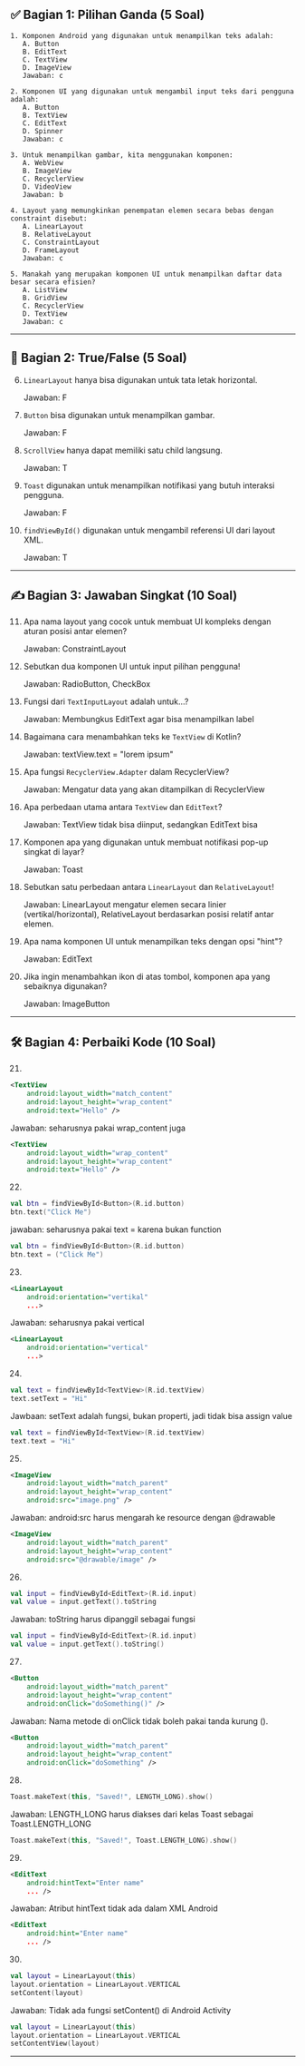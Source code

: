 
## ✅ **Bagian 1: Pilihan Ganda (5 Soal)**

```
1. Komponen Android yang digunakan untuk menampilkan teks adalah:
   A. Button
   B. EditText
   C. TextView
   D. ImageView
   Jawaban: c

2. Komponen UI yang digunakan untuk mengambil input teks dari pengguna adalah:
   A. Button
   B. TextView
   C. EditText
   D. Spinner
   Jawaban: c

3. Untuk menampilkan gambar, kita menggunakan komponen:
   A. WebView
   B. ImageView
   C. RecyclerView
   D. VideoView
   Jawaban: b

4. Layout yang memungkinkan penempatan elemen secara bebas dengan constraint disebut:
   A. LinearLayout
   B. RelativeLayout
   C. ConstraintLayout
   D. FrameLayout
   Jawaban: c

5. Manakah yang merupakan komponen UI untuk menampilkan daftar data besar secara efisien?
   A. ListView
   B. GridView
   C. RecyclerView
   D. TextView
   Jawaban: c

```
---

## 🔄 **Bagian 2: True/False (5 Soal)**

6. `LinearLayout` hanya bisa digunakan untuk tata letak horizontal.

    Jawaban: F
7. `Button` bisa digunakan untuk menampilkan gambar.

    Jawaban: F
8. `ScrollView` hanya dapat memiliki satu child langsung.

    Jawaban: T
9. `Toast` digunakan untuk menampilkan notifikasi yang butuh interaksi pengguna.

    Jawaban: F
10. `findViewById()` digunakan untuk mengambil referensi UI dari layout XML.

    Jawaban: T

---

## ✍️ **Bagian 3: Jawaban Singkat (10 Soal)**

11. Apa nama layout yang cocok untuk membuat UI kompleks dengan aturan posisi antar elemen?

    Jawaban: ConstraintLayout

12. Sebutkan dua komponen UI untuk input pilihan pengguna!

    Jawaban: RadioButton, CheckBox

13. Fungsi dari `TextInputLayout` adalah untuk...?

    Jawaban: Membungkus EditText agar bisa menampilkan label

14. Bagaimana cara menambahkan teks ke `TextView` di Kotlin?

    Jawaban: textView.text = "lorem ipsum"

15. Apa fungsi `RecyclerView.Adapter` dalam RecyclerView?

    Jawaban: Mengatur data yang akan ditampilkan di RecyclerView

16. Apa perbedaan utama antara `TextView` dan `EditText`?

    Jawaban: TextView tidak bisa diinput, sedangkan EditText bisa

17. Komponen apa yang digunakan untuk membuat notifikasi pop-up singkat di layar?

    Jawaban: Toast

18. Sebutkan satu perbedaan antara `LinearLayout` dan `RelativeLayout`!

    Jawaban: LinearLayout mengatur elemen secara linier (vertikal/horizontal), RelativeLayout berdasarkan posisi relatif antar elemen.

19. Apa nama komponen UI untuk menampilkan teks dengan opsi "hint"?

    Jawaban: EditText

20. Jika ingin menambahkan ikon di atas tombol, komponen apa yang sebaiknya digunakan?

    Jawaban: ImageButton


---

## 🛠️ **Bagian 4: Perbaiki Kode (10 Soal)**

21.

```xml
<TextView
    android:layout_width="match_content"
    android:layout_height="wrap_content"
    android:text="Hello" />
```
Jawaban: seharusnya pakai wrap_content juga
```xml
<TextView
    android:layout_width="wrap_content"
    android:layout_height="wrap_content"
    android:text="Hello" />
```

22.

```kotlin
val btn = findViewById<Button>(R.id.button)
btn.text("Click Me")
```
jawaban: seharusnya pakai text = karena bukan function
```kotlin
val btn = findViewById<Button>(R.id.button)
btn.text = ("Click Me")
```

23.

```xml
<LinearLayout
    android:orientation="vertikal"
    ...>
```
Jawaban: seharusnya pakai vertical
```xml
<LinearLayout
    android:orientation="vertical"
    ...>
```

24.

```kotlin
val text = findViewById<TextView>(R.id.textView)
text.setText = "Hi"
```
Jawbaan: setText adalah fungsi, bukan properti, jadi tidak bisa assign value
```kotlin
val text = findViewById<TextView>(R.id.textView)
text.text = "Hi"
```

25.

```xml
<ImageView
    android:layout_width="match_parent"
    android:layout_height="wrap_content"
    android:src="image.png" />
```
Jawaban: android:src harus mengarah ke resource dengan @drawable
```xml
<ImageView
    android:layout_width="match_parent"
    android:layout_height="wrap_content"
    android:src="@drawable/image" />
```
26.

```kotlin
val input = findViewById<EditText>(R.id.input)
val value = input.getText().toString
```
Jawaban: toString harus dipanggil sebagai fungsi
```kotlin
val input = findViewById<EditText>(R.id.input)
val value = input.getText().toString()
```
27.

```xml
<Button
    android:layout_width="match_parent"
    android:layout_height="wrap_content"
    android:onClick="doSomething()" />
```
Jawaban: Nama metode di onClick tidak boleh pakai tanda kurung ().
```xml
<Button
    android:layout_width="match_parent"
    android:layout_height="wrap_content"
    android:onClick="doSomething" />
```
28.

```kotlin
Toast.makeText(this, "Saved!", LENGTH_LONG).show()
```
Jawaban: LENGTH_LONG harus diakses dari kelas Toast sebagai Toast.LENGTH_LONG
```kotlin
Toast.makeText(this, "Saved!", Toast.LENGTH_LONG).show()

```

29.

```xml
<EditText
    android:hintText="Enter name"
    ... />
```
Jawaban:  Atribut hintText tidak ada dalam XML Android
```xml
<EditText
    android:hint="Enter name"
    ... />
```
30.

```kotlin
val layout = LinearLayout(this)
layout.orientation = LinearLayout.VERTICAL
setContent(layout)
```
Jawaban: Tidak ada fungsi setContent() di Android Activity
```kotlin
val layout = LinearLayout(this)
layout.orientation = LinearLayout.VERTICAL
setContentView(layout)
```
---
